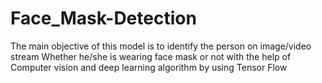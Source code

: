 # Face_Mask-Detection
The main objective of this model is to identify the person on image/video stream Whether he/she is wearing face mask or not with the help of Computer vision and deep learning algorithm by using Tensor Flow
